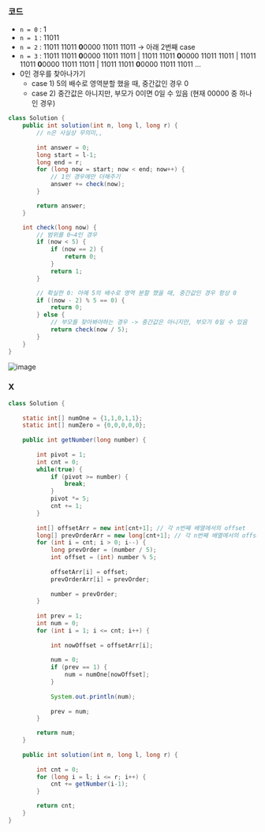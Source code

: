 ### 코드

- `n = 0` : 1
- `n = 1` : 11011
- `n = 2` : 11011 11011 **0**0000 11011 11011 -> 아래 2번째 case
- `n = 3` : 11011 11011 **0**0000 11011 11011 | 11011 11011 **0**0000 11011 11011 | 11011 11011 **0**0000 11011 11011 | 11011 11011 **0**0000 11011 11011  ...
- 0인 경우를 찾아나가기
  - case 1) 5의 배수로 영역분할 했을 때, 중간값인 경우 0
  - case 2) 중간값은 아니지만, 부모가 0이면 0일 수 있음 (현재 00000 중 하나인 경우)

```java
class Solution {
    public int solution(int n, long l, long r) {
        // n은 사실상 무의미,,
        
        int answer = 0;
        long start = l-1;
        long end = r;
        for (long now = start; now < end; now++) {
            // 1인 경우에만 더해주기
            answer += check(now);
        }

        return answer;
    }

    int check(long now) {
        // 범위를 0~4인 경우
        if (now < 5) {
            if (now == 2) {
                return 0;
            }
            return 1;
        }

        // 확실한 0: 아예 5의 배수로 영역 분할 했을 때, 중간값인 경우 항상 0
        if ((now - 2) % 5 == 0) {
            return 0;
        } else {
            // 부모를 찾아봐야하는 경우 -> 중간값은 아니지만, 부모가 0일 수 있음
            return check(now / 5);
        }
    }
}
```

![image](https://github.com/Morning-Algorithm-Study-2023/Algorithm/assets/77563814/2e54f00d-3af4-4e54-974d-14173ef56557)


### X
```java
class Solution {
    
    static int[] numOne = {1,1,0,1,1};
    static int[] numZero = {0,0,0,0,0};
    
    public int getNumber(long number) {
        
        int pivot = 1;
        int cnt = 0;
        while(true) {
            if (pivot >= number) {
                break;
            }
            pivot *= 5;
            cnt += 1;
        }
        
        int[] offsetArr = new int[cnt+1]; // 각 n번째 배열에서의 offset
        long[] prevOrderArr = new long[cnt+1]; // 각 n번째 배열에서의 offset
        for (int i = cnt; i > 0; i--) {
            long prevOrder = (number / 5);
            int offset = (int) number % 5;
            
            offsetArr[i] = offset;
            prevOrderArr[i] = prevOrder;
            
            number = prevOrder;
        }
        
        int prev = 1;
        int num = 0; 
        for (int i = 1; i <= cnt; i++) {
            
            int nowOffset = offsetArr[i];
            
            num = 0;
            if (prev == 1) {
                num = numOne[nowOffset];
            }
            
            System.out.println(num);
            
            prev = num;
        }        

        return num;
    }
        
    public int solution(int n, long l, long r) {
        
        int cnt = 0;        
        for (long i = l; i <= r; i++) {
            cnt += getNumber(i-1);
        }

        return cnt;
    }
}

```
